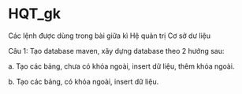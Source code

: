 # HQT_gk

Các lệnh được dùng trong bài giữa kì Hệ quản trị Cơ sở dư liệu

Câu 1: Tạo database maven, xây dựng database theo 2 hướng sau:

a. Tạo các bảng, chưa có khóa ngoài, insert dữ liệu, thêm khóa ngoài.

b. Tạo các bảng, có khóa ngoài, insert dữ liệu.
